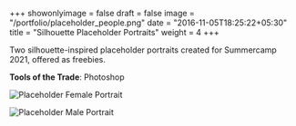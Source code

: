 +++
showonlyimage = false
draft = false
image = "/portfolio/placeholder_people.png"
date = "2016-11-05T18:25:22+05:30"
title = "Silhouette Placeholder Portraits"
weight = 4
+++

Two silhouette-inspired placeholder portraits created for Summercamp 2021, offered as freebies.

**Tools of the Trade**: Photoshop
<!--more-->

![Placeholder Female Portrait](/portfolio/placeholder_woman.png)

![Placeholder Male Portrait](/portfolio/placeholder_man.png)